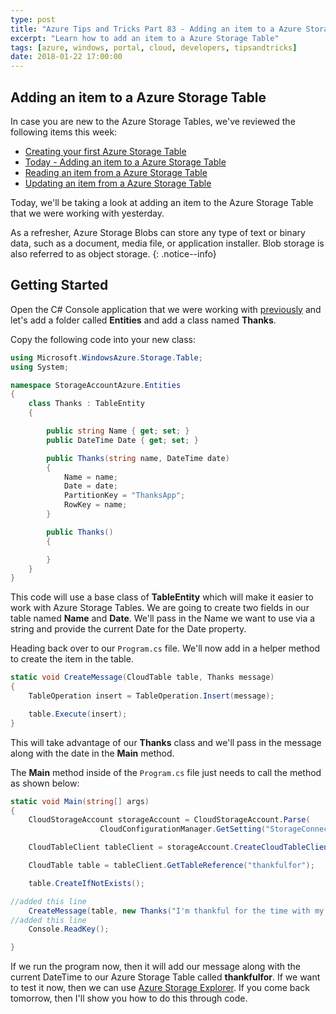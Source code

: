 ```yaml
---
type: post
title: "Azure Tips and Tricks Part 83 - Adding an item to a Azure Storage Table"
excerpt: "Learn how to add an item to a Azure Storage Table"
tags: [azure, windows, portal, cloud, developers, tipsandtricks]
date: 2018-01-22 17:00:00
---
```


## Adding an item to a Azure Storage Table

In case you are new to the Azure Storage Tables, we've reviewed the following items this week:

* [Creating your first Azure Storage Table](http://www.michaelcrump.net/azure-tips-and-tricks82/)
* [Today - Adding an item to a Azure Storage Table](http://www.michaelcrump.net/azure-tips-and-tricks83/)
* [Reading an item from a Azure Storage Table](http://www.michaelcrump.net/azure-tips-and-tricks84/)
* [Updating an item from a Azure Storage Table](http://www.michaelcrump.net/azure-tips-and-tricks85/)

Today, we'll be taking a look at adding an item to the Azure Storage Table that we were working with yesterday. 

As a refresher, Azure Storage Blobs can store any type of text or binary data, such as a document, media file, or application installer. Blob storage is also referred to as object storage.
{: .notice--info}

## Getting Started

Open the C# Console application that we were working with [previously](http://www.michaelcrump.net/azure-tips-and-tricks82/) and let's add a folder called **Entities** and add a class named **Thanks**.

Copy the following code into your new class:

```csharp
using Microsoft.WindowsAzure.Storage.Table;
using System;

namespace StorageAccountAzure.Entities
{
    class Thanks : TableEntity
    {

        public string Name { get; set; }
        public DateTime Date { get; set; }

        public Thanks(string name, DateTime date)
        {
            Name = name;
            Date = date;
            PartitionKey = "ThanksApp";
            RowKey = name;
        }

        public Thanks()
        {

        }
    }
}
```

This code will use a base class of **TableEntity** which will make it easier to work with Azure Storage Tables. We are going to create two fields in our table named **Name** and **Date**. We'll pass in the Name we want to use via a string and provide the current Date for the Date property. 

Heading back over to our `Program.cs` file. We'll now add in a helper method to create the item in the table. 

```csharp
static void CreateMessage(CloudTable table, Thanks message)
{
    TableOperation insert = TableOperation.Insert(message);

    table.Execute(insert);
}
```

This will take advantage of our **Thanks** class and we'll pass in the message along with the date in the **Main** method. 

The **Main** method inside of the `Program.cs` file just needs to call the method as shown below:

```csharp
static void Main(string[] args)
{
    CloudStorageAccount storageAccount = CloudStorageAccount.Parse(
                    CloudConfigurationManager.GetSetting("StorageConnection"));

    CloudTableClient tableClient = storageAccount.CreateCloudTableClient();

    CloudTable table = tableClient.GetTableReference("thankfulfor");

    table.CreateIfNotExists();

//added this line
    CreateMessage(table, new Thanks("I'm thankful for the time with my family", DateTime.Now));
//added this line
    Console.ReadKey();

}
```

If we run the program now, then it will add our message along with the current DateTime to our Azure Storage Table called **thankfulfor**. If we want to test it now, then we can use [Azure Storage Explorer](http://www.michaelcrump.net/azure-tips-and-tricks77/). If you come back tomorrow, then I'll show you how to do this through code. 

